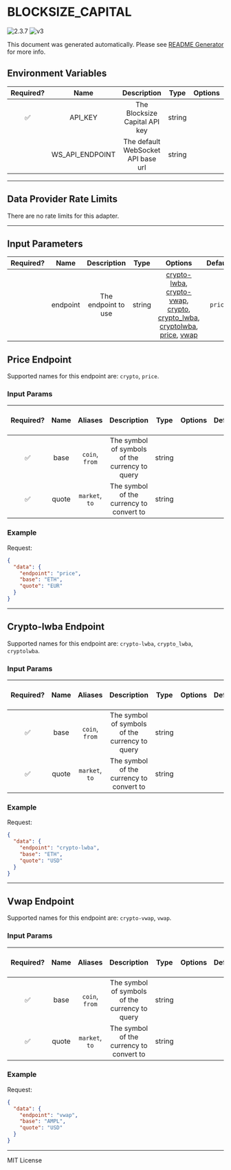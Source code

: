 # BLOCKSIZE_CAPITAL

![2.3.7](https://img.shields.io/github/package-json/v/smartcontractkit/external-adapters-js?filename=packages/sources/blocksize-capital/package.json) ![v3](https://img.shields.io/badge/framework%20version-v3-blueviolet)

This document was generated automatically. Please see [README Generator](../../scripts#readme-generator) for more info.

## Environment Variables

| Required? |      Name       |            Description             |  Type  | Options |                     Default                     |
| :-------: | :-------------: | :--------------------------------: | :----: | :-----: | :---------------------------------------------: |
|    ✅     |     API_KEY     |   The Blocksize Capital API key    | string |         |                                                 |
|           | WS_API_ENDPOINT | The default WebSocket API base url | string |         | `wss://data.blocksize.capital/marketdata/v1/ws` |

---

## Data Provider Rate Limits

There are no rate limits for this adapter.

---

## Input Parameters

| Required? |   Name   |     Description     |  Type  |                                                                                                           Options                                                                                                           | Default |
| :-------: | :------: | :-----------------: | :----: | :-------------------------------------------------------------------------------------------------------------------------------------------------------------------------------------------------------------------------: | :-----: |
|           | endpoint | The endpoint to use | string | [crypto-lwba](#crypto-lwba-endpoint), [crypto-vwap](#vwap-endpoint), [crypto](#price-endpoint), [crypto_lwba](#crypto-lwba-endpoint), [cryptolwba](#crypto-lwba-endpoint), [price](#price-endpoint), [vwap](#vwap-endpoint) | `price` |

## Price Endpoint

Supported names for this endpoint are: `crypto`, `price`.

### Input Params

| Required? | Name  |    Aliases     |                  Description                   |  Type  | Options | Default | Depends On | Not Valid With |
| :-------: | :---: | :------------: | :--------------------------------------------: | :----: | :-----: | :-----: | :--------: | :------------: |
|    ✅     | base  | `coin`, `from` | The symbol of symbols of the currency to query | string |         |         |            |                |
|    ✅     | quote | `market`, `to` |    The symbol of the currency to convert to    | string |         |         |            |                |

### Example

Request:

```json
{
  "data": {
    "endpoint": "price",
    "base": "ETH",
    "quote": "EUR"
  }
}
```

---

## Crypto-lwba Endpoint

Supported names for this endpoint are: `crypto-lwba`, `crypto_lwba`, `cryptolwba`.

### Input Params

| Required? | Name  |    Aliases     |                  Description                   |  Type  | Options | Default | Depends On | Not Valid With |
| :-------: | :---: | :------------: | :--------------------------------------------: | :----: | :-----: | :-----: | :--------: | :------------: |
|    ✅     | base  | `coin`, `from` | The symbol of symbols of the currency to query | string |         |         |            |                |
|    ✅     | quote | `market`, `to` |    The symbol of the currency to convert to    | string |         |         |            |                |

### Example

Request:

```json
{
  "data": {
    "endpoint": "crypto-lwba",
    "base": "ETH",
    "quote": "USD"
  }
}
```

---

## Vwap Endpoint

Supported names for this endpoint are: `crypto-vwap`, `vwap`.

### Input Params

| Required? | Name  |    Aliases     |                  Description                   |  Type  | Options | Default | Depends On | Not Valid With |
| :-------: | :---: | :------------: | :--------------------------------------------: | :----: | :-----: | :-----: | :--------: | :------------: |
|    ✅     | base  | `coin`, `from` | The symbol of symbols of the currency to query | string |         |         |            |                |
|    ✅     | quote | `market`, `to` |    The symbol of the currency to convert to    | string |         |         |            |                |

### Example

Request:

```json
{
  "data": {
    "endpoint": "vwap",
    "base": "AMPL",
    "quote": "USD"
  }
}
```

---

MIT License
